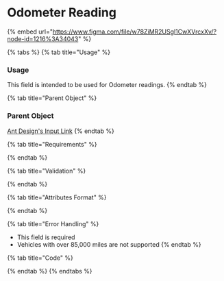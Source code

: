 # Odometer Reading

{% embed url="https://www.figma.com/file/w78ZiMR2USgl1CwXVrcxXv/?node-id=1216%3A34043" %}

{% tabs %}
{% tab title="Usage" %}
### Usage

This field is intended to be used for Odometer readings. 
{% endtab %}

{% tab title="Parent Object" %}
### Parent Object

[Ant Design's Input Link](https://ant.design/components/input/)
{% endtab %}

{% tab title="Requirements" %}

{% endtab %}

{% tab title="Validation" %}

{% endtab %}

{% tab title="Attributes Format" %}

{% endtab %}

{% tab title="Error Handling" %}
* This field is required
* Vehicles with over 85,000 miles are not supported
{% endtab %}

{% tab title="Code" %}

{% endtab %}
{% endtabs %}



